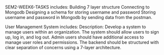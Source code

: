 SEM2-WEEK6-TASKS  includes:
        Building 7 layer structure
        Connecting to Mongodb
        Designing a schema for storing username and password
        Storing username and password in Mongodb by sending data from the postman.

User Management System includes:
                 Description: Develop a system to manage users within an organization. The system should allow users to sign up, log in, and log out. Admin users should have additional access to manage user roles and permissions. The backend should be structured with clear separation of concerns using a 7-layer architecture.

